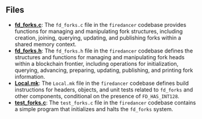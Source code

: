 
## Files
- **[fd_forks.c](forks/fd_forks.c.driver.md)**: The `fd_forks.c` file in the `firedancer` codebase provides functions for managing and manipulating fork structures, including creation, joining, querying, updating, and publishing forks within a shared memory context.
- **[fd_forks.h](forks/fd_forks.h.driver.md)**: The `fd_forks.h` file in the `firedancer` codebase defines the structures and functions for managing and manipulating fork heads within a blockchain frontier, including operations for initialization, querying, advancing, preparing, updating, publishing, and printing fork information.
- **[Local.mk](forks/Local.mk.driver.md)**: The `Local.mk` file in the `firedancer` codebase defines build instructions for headers, objects, and unit tests related to `fd_forks` and other components, conditional on the presence of `FD_HAS_INT128`.
- **[test_forks.c](forks/test_forks.c.driver.md)**: The `test_forks.c` file in the `firedancer` codebase contains a simple program that initializes and halts the `fd_forks` system.
